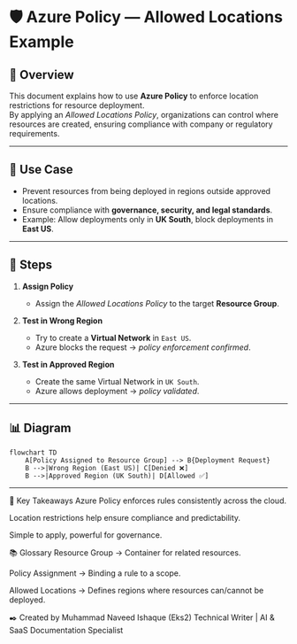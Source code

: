 # 🛡️ Azure Policy — Allowed Locations Example

## 📖 Overview
This document explains how to use **Azure Policy** to enforce location restrictions for resource deployment.  
By applying an *Allowed Locations Policy*, organizations can control where resources are created, ensuring compliance with company or regulatory requirements.

---

## 🎯 Use Case
- Prevent resources from being deployed in regions outside approved locations.  
- Ensure compliance with **governance, security, and legal standards**.  
- Example: Allow deployments only in **UK South**, block deployments in **East US**.

---

## 🚀 Steps
1. **Assign Policy**  
   - Assign the *Allowed Locations Policy* to the target **Resource Group**.  

2. **Test in Wrong Region**  
   - Try to create a **Virtual Network** in `East US`.  
   - Azure blocks the request → *policy enforcement confirmed*.  

3. **Test in Approved Region**  
   - Create the same Virtual Network in `UK South`.  
   - Azure allows deployment → *policy validated*.  

---

## 📊 Diagram

```mermaid
flowchart TD
    A[Policy Assigned to Resource Group] --> B{Deployment Request}
    B -->|Wrong Region (East US)| C[Denied ❌]
    B -->|Approved Region (UK South)| D[Allowed ✅]
```

---

📝 Key Takeaways
Azure Policy enforces rules consistently across the cloud.

Location restrictions help ensure compliance and predictability.

Simple to apply, powerful for governance.

📚 Glossary
Resource Group → Container for related resources.

Policy Assignment → Binding a rule to a scope.

Allowed Locations → Defines regions where resources can/cannot be deployed.

✒️ Created by Muhammad Naveed Ishaque (Eks2)
Technical Writer | AI & SaaS Documentation Specialist
